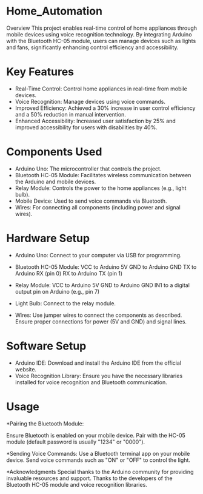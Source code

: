 # Home_Automation
Overview
This project enables real-time control of home appliances through mobile devices using voice recognition technology. By integrating Arduino with the Bluetooth HC-05 module, users can manage devices such as lights and fans, significantly enhancing control efficiency and accessibility.

# Key Features
* Real-Time Control: Control home appliances in real-time from mobile devices.
* Voice Recognition: Manage devices using voice commands.
* Improved Efficiency: Achieved a 30% increase in user control efficiency and a 50% reduction in manual intervention.
* Enhanced Accessibility: Increased user satisfaction by 25% and improved accessibility for users with disabilities by 40%.

# Components Used
* Arduino Uno: The microcontroller that controls the project.
* Bluetooth HC-05 Module: Facilitates wireless communication between the Arduino and mobile devices.
* Relay Module: Controls the power to the home appliances (e.g., light bulb).
* Mobile Device: Used to send voice commands via Bluetooth.
* Wires: For connecting all components (including power and signal wires).

# Hardware Setup
* Arduino Uno: Connect to your computer via USB for programming.

* Bluetooth HC-05 Module:
VCC to Arduino 5V
GND to Arduino GND
TX to Arduino RX (pin 0)
RX to Arduino TX (pin 1)

* Relay Module:
VCC to Arduino 5V
GND to Arduino GND
IN1 to a digital output pin on Arduino (e.g., pin 7)

* Light Bulb: 
Connect to the relay module.

* Wires:
Use jumper wires to connect the components as described.
Ensure proper connections for power (5V and GND) and signal lines.

# Software Setup
* Arduino IDE: Download and install the Arduino IDE from the official website.
* Voice Recognition Library: Ensure you have the necessary libraries installed for voice recognition and Bluetooth communication.

# Usage
*Pairing the Bluetooth Module:

Ensure Bluetooth is enabled on your mobile device.
Pair with the HC-05 module (default password is usually "1234" or "0000").

*Sending Voice Commands:
Use a Bluetooth terminal app on your mobile device.
Send voice commands such as "ON" or "OFF" to control the light.

*Acknowledgments
Special thanks to the Arduino community for providing invaluable resources and support.
Thanks to the developers of the Bluetooth HC-05 module and voice recognition libraries.


